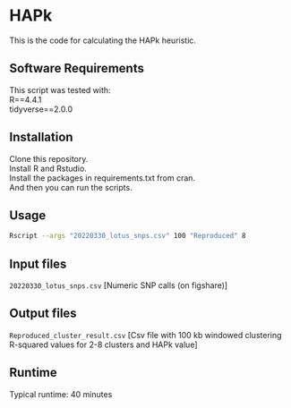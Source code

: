 # HAPk

This is the code for calculating the HAPk heuristic.

## Software Requirements

This script was tested with:  
R==4.4.1  
tidyverse==2.0.0

## Installation

Clone this repository.  
Install R and Rstudio.  
Install the packages in requirements.txt from cran.  
And then you can run the scripts.

## Usage

```bash
Rscript --args "20220330_lotus_snps.csv" 100 "Reproduced" 8
```

## Input files

`20220330_lotus_snps.csv` [Numeric SNP calls (on figshare)]

## Output files

`Reproduced_cluster_result.csv` [Csv file with 100 kb windowed clustering R-squared values for 2-8 clusters and HAPk value]

## Runtime
Typical runtime: 40 minutes
